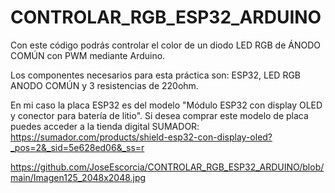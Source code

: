 # CONTROLAR_RGB_ESP32_ARDUINO
Con este código podrás controlar el color de un diodo LED RGB de ÁNODO COMÚN con PWM mediante Arduino.  

Los componentes necesarios para esta práctica son:  ESP32, LED RGB ANODO COMÚN y 3 resistencias de 220ohm.

En mi caso la placa ESP32 es del modelo "Módulo ESP32 con display OLED y conector para batería de litio". Si desea comprar este modelo de placa puedes acceder a la tienda digital SUMADOR: https://sumador.com/products/shield-esp32-con-display-oled?_pos=2&_sid=5e628ed06&_ss=r

https://github.com/JoseEscorcia/CONTROLAR_RGB_ESP32_ARDUINO/blob/main/Imagen125_2048x2048.jpg

